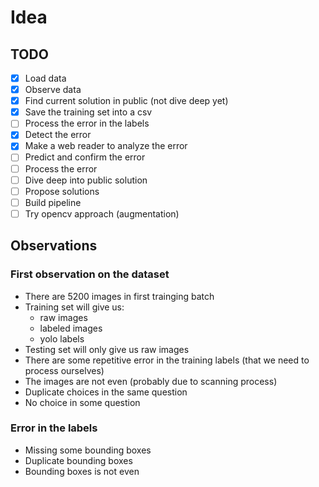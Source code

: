 # Idea

## TODO

+ [X] Load data
+ [X] Observe data
+ [X] Find current solution in public (not dive deep yet)
+ [X] Save the training set into a csv
+ [ ]  Process the error in the labels
  + [X] Detect the error
  + [X] Make a web reader to analyze the error
  + [ ] Predict and confirm the error
  + [ ] Process the error
+ [ ] Dive deep into public solution
+ [ ] Propose solutions
+ [ ] Build pipeline
+ [ ] Try opencv approach (augmentation)

## Observations

### First observation on the dataset

+ There are 5200 images in first trainging batch
+ Training set will give us:
  + raw images
  + labeled images
  + yolo labels
+ Testing set will only give us raw images
+ There are some repetitive error in the training labels (that we need to process ourselves)
+ The images are not even (probably due to scanning process)
+ Duplicate choices in the same question
+ No choice in some question

### Error in the labels

+ Missing some bounding boxes
+ Duplicate bounding boxes
+ Bounding boxes is not even
